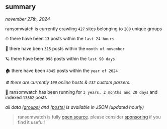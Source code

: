 
## summary
_november 27th, 2024_

ransomwatch is currently crawling `427` sites belonging to `208` unique groups

⏲ there have been `13` posts within the `last 24 hours`

🦈 there have been `315` posts within the `month of november`

🪐 there have been `998` posts within the `last 90 days`

🏚 there have been `4345` posts within the `year of 2024`

_⚙️ there are currently `100` online hosts & `132` custom parsers._

🦕 ransomwatch has been running for `3 years, 2 months and 20 days` and indexed `13802` posts

_all data  [(groups)](http://ransomwhat.telemetry.ltd/groups) and [(posts)](http://ransomwhat.telemetry.ltd/posts) is available in JSON (updated hourly)_

> ransomwatch is fully [open source](https://github.com/joshhighet/ransomwatch#ransomwatch--). please consider [sponsoring](https://github.com/sponsors/joshhighet) if you find it useful!
